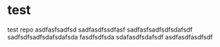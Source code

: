 # test
test repo
asdfasfsadfsd
sadfasdfssdfasf
sadfasfsadfsdfsdafsdf
sadfsdfsadfsdafsdafsda
fasdfsdfsda
sdafasdfsdafsdf
asdfasdfasdfsdf
